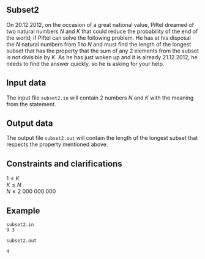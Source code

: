 ## Subset2

On $20.12.2012$, on the occasion of a great national value, Piftel dreamed of two natural numbers $N$ and $K$ that could reduce the probability of the end of the world, if Piftel can solve the following problem. He has at his disposal the $N$ natural numbers from $1$ to $N$ and must find the length of the longest subset that has the property that the sum of any $2$ elements from the subset is not divisible by $K$. As he has just woken up and it is already $21.12.2012$, he needs to find the answer quickly, so he is asking for your help.

## Input data

The input file `subset2.in` will contain $2$ numbers $N$ and $K$ with the meaning from the statement.

## Output data

The output file `subset2.out` will contain the length of the longest subset that respects the property mentioned above.

## Constraints and clarifications

$1 \leq K$  
$K \leq N$  
$N \leq 2\ 000\ 000\ 000$

## Example

`subset2.in`  
```9 3```

`subset2.out`
```
4